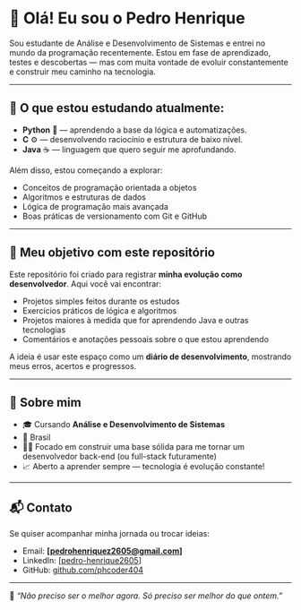 # 👋 Olá! Eu sou o Pedro Henrique

Sou estudante de Análise e Desenvolvimento de Sistemas e entrei no mundo da programação recentemente. Estou em fase de aprendizado, testes e descobertas — mas com muita vontade de evoluir constantemente e construir meu caminho na tecnologia.

---

## 🚀 O que estou estudando atualmente:
- **Python** 🐍 — aprendendo a base da lógica e automatizações.
- **C** ⚙️ — desenvolvendo raciocínio e estrutura de baixo nível.
- **Java** ☕ — linguagem que quero seguir me aprofundando.
  
Além disso, estou começando a explorar:
- Conceitos de programação orientada a objetos
- Algoritmos e estruturas de dados
- Lógica de programação mais avançada
- Boas práticas de versionamento com Git e GitHub

---

## 🎯 Meu objetivo com este repositório

Este repositório foi criado para registrar **minha evolução como desenvolvedor**. Aqui você vai encontrar:

- Projetos simples feitos durante os estudos  
- Exercícios práticos de lógica e algoritmos  
- Projetos maiores à medida que for aprendendo Java e outras tecnologias  
- Comentários e anotações pessoais sobre o que estou aprendendo

A ideia é usar este espaço como um **diário de desenvolvimento**, mostrando meus erros, acertos e progressos.

---

## 💼 Sobre mim
- 🎓 Cursando **Análise e Desenvolvimento de Sistemas**
- 📍 Brasil
- 👨‍💻 Focado em construir uma base sólida para me tornar um desenvolvedor back-end (ou full-stack futuramente)
- 📈 Aberto a aprender sempre — tecnologia é evolução constante!

---

## 📬 Contato

Se quiser acompanhar minha jornada ou trocar ideias:

- Email: **[pedrohenriquez2605@gmail.com]**
- LinkedIn: [[pedro-henrique2605](https://www.linkedin.com/in/pedro-henrique2605/)]
- GitHub: [github.com/phcoder404](https://github.com/phcoder404)

---

🧠 *“Não preciso ser o melhor agora. Só preciso ser melhor do que ontem.”*
